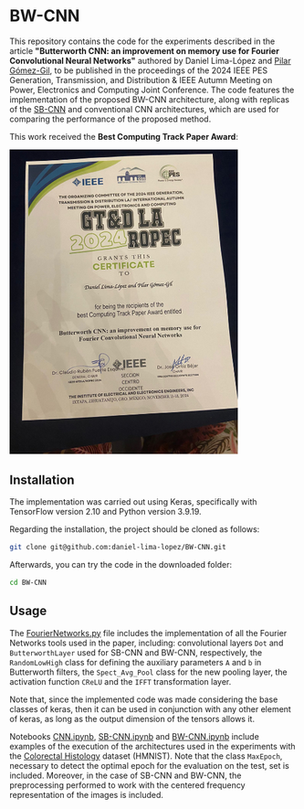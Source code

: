 # BW-CNN
This repository contains the code for the experiments described in the article **"Butterworth CNN: an improvement on memory use for Fourier Convolutional Neural Networks"** authored by Daniel Lima-López and [Pilar Gómez-Gil](https://scholar.google.com/citations?user=M3yVI1oAAAAJ&hl=es), to be published in the proceedings of the 2024 IEEE PES Generation, Transmission, and Distribution & IEEE Autumn Meeting on Power, Electronics and Computing Joint Conference. The code features the implementation of the proposed BW-CNN architecture, along with replicas of the [SB-CNN](https://www.sciencedirect.com/science/article/abs/pii/S0925231219310148) and conventional CNN architectures, which are used for comparing the performance of the proposed method.

This work received the **Best Computing Track Paper Award**:

<img src="ROPEC.jpeg" alt="-" width="400">

## Installation
The implementation was carried out using Keras, specifically with TensorFlow version 2.10 and Python version 3.9.19.

Regarding the installation, the project should be cloned as follows:
```bash
git clone git@github.com:daniel-lima-lopez/BW-CNN.git
```
Afterwards, you can try the code in the downloaded folder:
```bash
cd BW-CNN
```

## Usage
The [FourierNetworks.py](FourierNetworks.py) file includes the implementation of all the Fourier Networks tools used in the paper, including: convolutional layers `Dot` and `ButterworthLayer` used for SB-CNN and BW-CNN, respectively, the `RandomLowHigh` class for defining the auxiliary parameters `A` and `b` in Butterworth filters, the `Spect_Avg_Pool` class for the new pooling layer, the activation function `CReLU` and the `IFFT` transformation layer.

Note that, since the implemented code was made considering the base classes of keras, then it can be used in conjunction with any other element of keras, as long as the output dimension of the tensors allows it.

Notebooks [CNN.ipynb](CNN.ipynb), [SB-CNN.ipynb](SB-CNN.ipynb) and [BW-CNN.ipynb](BW-CNN.ipynb) include examples of the execution of the architectures used in the experiments with the [Colorectal Histology](https://www.tensorflow.org/datasets/catalog/colorectal_histology) dataset (HMNIST). Note that the class `MaxEpoch`, necessary to detect the optimal epoch for the evaluation on the test, set is included. Moreover, in the case of SB-CNN and BW-CNN, the preprocessing performed to work with the centered frequency representation of the images is included.
